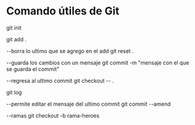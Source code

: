 # Comando útiles de Git

git init


git add .

--borra lo ultimo que se agrego en el add
git reset .

--guarda los cambios con un mensaje
git commit -m "mensaje con el que se guarda el commit"

--regresa al ultimo commit
git checkout -- .

git log

--permite editar el mensaje del ultimo commit
git commit --amend

--ramas
git checkout -b rama-heroes

